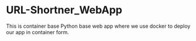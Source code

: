 # URL-Shortner_WebApp
This is container base Python base web app where we use docker to deploy our app in container form.
